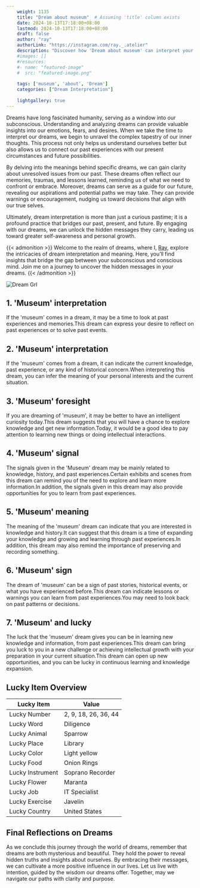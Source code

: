 ```yaml
---
    weight: 1135
    title: "Dream about museum"  # Assuming 'title' column exists
    date: 2024-10-13T17:18:00+08:00
    lastmod: 2024-10-13T17:18:00+08:00
    draft: false
    author: "ray"
    authorLink: "https://instagram.com/ray._.atelier"
    description: "Discover how 'Dream about museum' can interpret your future and uncover its significant meanings in your life."
    #images: []
    #resources:
    #- name: "featured-image"
    #  src: "featured-image.png"
    
    tags: ['museum', 'about', 'Dream']
    categories: ["Dream Interpretation"]
    
    lightgallery: true
---
```

    
Dreams have long fascinated humanity, serving as a window into our subconscious. Understanding and analyzing dreams can provide valuable insights into our emotions, fears, and desires. When we take the time to interpret our dreams, we begin to unravel the complex tapestry of our inner thoughts. This process not only helps us understand ourselves better but also allows us to connect our past experiences with our present circumstances and future possibilities.

By delving into the meanings behind specific dreams, we can gain clarity about unresolved issues from our past. These dreams often reflect our memories, traumas, and lessons learned, reminding us of what we need to confront or embrace. Moreover, dreams can serve as a guide for our future, revealing our aspirations and potential paths we may take. They can provide warnings or encouragement, nudging us toward decisions that align with our true selves.

Ultimately, dream interpretation is more than just a curious pastime; it is a profound practice that bridges our past, present, and future. By engaging with our dreams, we can unlock the hidden messages they carry, leading us toward greater self-awareness and personal growth.

{{< admonition >}}
Welcome to the realm of dreams, where I, [Ray](https://instagram.com/ray._.atelier), explore the intricacies of dream interpretation and meaning. Here, you’ll find insights that bridge the gap between your subconscious and conscious mind. Join me on a journey to uncover the hidden messages in your dreams.
{{< /admonition >}}

![Dream Grl](https://cdn.pixabay.com/photo/2017/11/02/03/35/gothic-2910057_1280.jpg "Dream Grl")

## 1. 'Museum' interpretation
If the 'museum' comes in a dream, it may be a time to look at past experiences and memories.This dream can express your desire to reflect on past experiences or to solve past events.

## 2. 'Museum' interpretation
If the 'museum' comes from a dream, it can indicate the current knowledge, past experience, or any kind of historical concern.When interpreting this dream, you can infer the meaning of your personal interests and the current situation.

## 3. 'Museum' foresight
If you are dreaming of 'museum', it may be better to have an intelligent curiosity today.This dream suggests that you will have a chance to explore knowledge and get new information.Today, it would be a good idea to pay attention to learning new things or doing intellectual interactions.

## 4. 'Museum' signal
The signals given in the 'Museum' dream may be mainly related to knowledge, history, and past experiences.Certain exhibits and scenes from this dream can remind you of the need to explore and learn more information.In addition, the signals given in this dream may also provide opportunities for you to learn from past experiences.

## 5. 'Museum' meaning
The meaning of the 'museum' dream can indicate that you are interested in knowledge and history.It can suggest that this dream is a time of expanding your knowledge and growing and learning through past experiences.In addition, this dream may also remind the importance of preserving and recording something.

## 6. 'Museum' sign
The dream of 'museum' can be a sign of past stories, historical events, or what you have experienced before.This dream can indicate lessons or warnings you can learn from past experiences.You may need to look back on past patterns or decisions.

## 7. 'Museum' and lucky
The luck that the 'museum' dream gives you can be in learning new knowledge and information, from past experiences.This dream can bring you luck to you in a new challenge or achieving intellectual growth with your preparation in your current situation.This dream can open up new opportunities, and you can be lucky in continuous learning and knowledge expansion.

## Lucky Item Overview
| Lucky Item          | Value              |
|---------------|--------------------|
| Lucky Number        | 2, 9, 18, 26, 36, 44  |
| Lucky Word          | Diligence |
| Lucky Animal        | Sparrow |
| Lucky Place         | Library     |
| Lucky Color         | Light yellow     |
| Lucky Food          | Onion Rings      |
| Lucky Instrument    | Soprano Recorder |
| Lucky Flower        | Maranta    |
| Lucky Job           | IT Specialist       |
| Lucky Exercise      | Javelin  |
| Lucky Country       | United States    |


##  Final Reflections on Dreams

As we conclude this journey through the world of dreams, remember that dreams are both mysterious and beautiful. They hold the power to reveal hidden truths and insights about ourselves. By embracing their messages, we can cultivate a more positive influence in our lives. Let us live with intention, guided by the wisdom our dreams offer. Together, may we navigate our paths with clarity and purpose.
